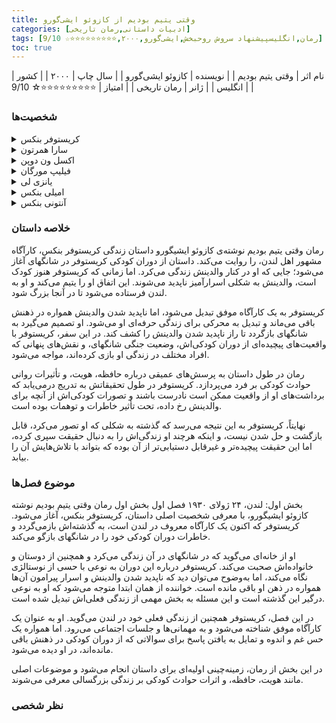 ```yaml
---
title: وقتی یتیم بودیم از کازوئو ایشی‌گورو
categories: [ادبیات داستانی,رمان تاریخی]
tags: [رمان,انگلیسپیشنهاد سروش روحبخش,ایشی‌گورو,۲۰۰۰,⭐⭐⭐⭐⭐⭐⭐⭐⭐☆ 9/10]
toc: true
---
```


| نام اثر | وقتی یتیم بودیم |
| نویسنده | کازوئو ایشی‌گورو  |
| سال چاپ | ۲۰۰۰  |
| کشور | انگلیس  |
| ژانر | رمان تاریخی  |
| امتیاز | ⭐⭐⭐⭐⭐⭐⭐⭐⭐☆ 9/10  |


### شخصیت‌ها
<details> <summary>کریستوفر بنکس</summary> کریستوفر بنکس، شخصیت اصلی و راوی داستان است. او در کودکی یتیم شده و در لندن زندگی می‌کند. کریستوفر به یک کارآگاه معروف تبدیل می‌شود و تلاش می‌کند راز ناپدید شدن والدینش را حل کند. </details> 
<details> <summary>سارا همرتون</summary> سارا یکی از دوستان کریستوفر است که از کودکی او را می‌شناسد. او زنی مستقل و قوی است که علاقه‌ای خاص به کریستوفر دارد. </details> 
<details> <summary>اکسل ون دوپن</summary> اکسل دوست کریستوفر در دوران مدرسه است که بعدها با او در لندن دوباره ملاقات می‌کند. او به نوعی شخصیتی نامطمئن و گاهی خیانت‌کار است. </details> 
<details> <summary>فیلیپ مورگان</summary> فیلیپ یکی از همکلاسی‌های کریستوفر در مدرسه شبانه‌روزی است که در بخش‌های ابتدایی کتاب حضور دارد و تأثیراتی بر شخصیت کریستوفر می‌گذارد. </details> 
<details> <summary>یانزی لی</summary> یانزی لی، مردی چینی است که کریستوفر در شانگهای با او آشنا می‌شود و او را در تحقیقاتش برای یافتن والدینش یاری می‌کند. </details> 
<details> <summary>امیلی بنکس</summary> امیلی مادر کریستوفر است. او در کودکی کریستوفر در شانگهای ناپدید می‌شود و فقدان او محرک اصلی تلاش‌های کریستوفر برای کشف حقیقت است. </details> 
<details> <summary>آنتونی بنکس</summary> آنتونی پدر کریستوفر است که به مانند مادرش ناپدید می‌شود. او در یک شرکت تجاری بزرگ در شانگهای کار می‌کرد. </details> 

### خلاصه داستان

رمان وقتی یتیم بودیم نوشته‌ی کازوئو ایشیگورو داستان زندگی کریستوفر بنکس، کارآگاه مشهور اهل لندن، را روایت می‌کند. داستان از دوران کودکی کریستوفر در شانگهای آغاز می‌شود؛ جایی که او در کنار والدینش زندگی می‌کرد. اما زمانی که کریستوفر هنوز کودک است، والدینش به شکلی اسرارآمیز ناپدید می‌شوند. این اتفاق او را یتیم می‌کند و او به لندن فرستاده می‌شود تا در آنجا بزرگ شود.

کریستوفر به یک کارآگاه موفق تبدیل می‌شود، اما ناپدید شدن والدینش همواره در ذهنش باقی می‌ماند و تبدیل به محرکی برای زندگی حرفه‌ای او می‌شود. او تصمیم می‌گیرد به شانگهای بازگردد تا راز ناپدید شدن والدینش را کشف کند. در این سفر، کریستوفر با واقعیت‌های پیچیده‌ای از دوران کودکی‌اش، وضعیت جنگی شانگهای، و نقش‌های پنهانی که افراد مختلف در زندگی او بازی کرده‌اند، مواجه می‌شود.

رمان در طول داستان به پرسش‌های عمیقی درباره حافظه، هویت، و تأثیرات روانی حوادث کودکی بر فرد می‌پردازد. کریستوفر در طول تحقیقاتش به تدریج درمی‌یابد که برداشت‌های او از واقعیت ممکن است نادرست باشند و تصورات کودکی‌اش از آنچه برای والدینش رخ داده، تحت تأثیر خاطرات و توهمات بوده است.

نهایتاً، کریستوفر به این نتیجه می‌رسد که گذشته به شکلی که او تصور می‌کرد، قابل بازگشت و حل شدن نیست، و اینکه هرچند او زندگی‌اش را به دنبال حقیقت سپری کرده، اما این حقیقت پیچیده‌تر و غیرقابل دستیابی‌تر از آن بوده که بتواند با تلاش‌هایش آن را بیابد.


### موضوع فصل‌ها
بخش اول: لندن، ۲۴ ژولای ۱۹۳۰
فصل اول بخش اول رمان وقتی یتیم بودیم نوشته کازوئو ایشیگورو، با معرفی شخصیت اصلی داستان، کریستوفر بنکس، آغاز می‌شود. کریستوفر که اکنون یک کارآگاه معروف در لندن است، به گذشته‌اش بازمی‌گردد و خاطرات دوران کودکی خود را در شانگهای بازگو می‌کند.

او از خانه‌ای می‌گوید که در شانگهای در آن زندگی می‌کرد و همچنین از دوستان و خانواده‌اش صحبت می‌کند. کریستوفر درباره این دوران به نوعی با حسی از نوستالژی نگاه می‌کند، اما به‌وضوح می‌توان دید که ناپدید شدن والدینش و اسرار پیرامون آن‌ها همواره در ذهن او باقی مانده است. خواننده از همان ابتدا متوجه می‌شود که او به نوعی درگیر این گذشته است و این مسئله به بخش مهمی از زندگی فعلی‌اش تبدیل شده است.

در این فصل، کریستوفر همچنین از زندگی فعلی خود در لندن می‌گوید. او به عنوان یک کارآگاه موفق شناخته می‌شود و به مهمانی‌ها و جلسات اجتماعی می‌رود. اما همواره یک حس غم و اندوه و تمایل به یافتن پاسخ برای سوالاتی که از دوران کودکی در ذهنش باقی مانده‌اند، در او دیده می‌شود.

در این بخش از رمان، زمینه‌چینی اولیه‌ای برای داستان انجام می‌شود و موضوعات اصلی مانند هویت، حافظه، و اثرات حوادث کودکی بر زندگی بزرگسالی معرفی می‌شوند.




### نظر شخصی
